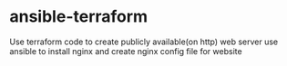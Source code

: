 # ansible-terraform
Use terraform code to create publicly available(on http) web server use ansible to install nginx and create nginx config file for website
